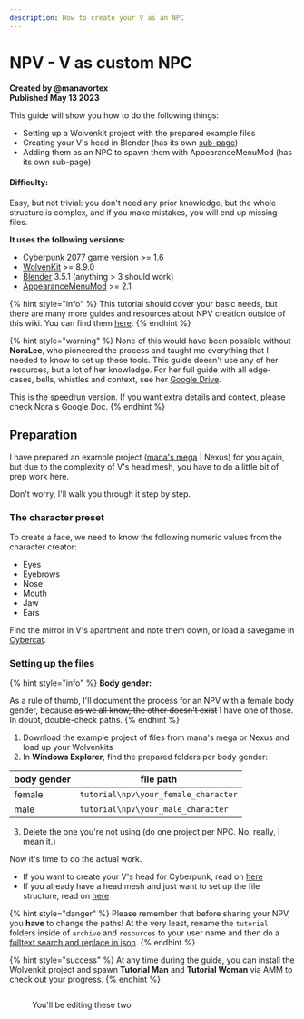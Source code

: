 ```yaml
---
description: How to create your V as an NPC
---
```


# NPV - V as custom NPC

**Created by @manavortex**\
**Published May 13 2023**

This guide will show you how to do the following things:&#x20;

* Setting up a Wolvenkit project with the prepared example files
* Creating your V's head in Blender (has its own [sub-page](npv-preparing-the-head-in-blender.md))
* Adding them as an NPC to spawn them with AppearanceMenuMod (has its own sub-page)

#### Difficulty:

Easy, but not trivial: you don't need any prior knowledge, but the whole structure is complex, and if you make mistakes, you will end up missing files.

**It uses the following versions:**

* Cyberpunk 2077 game version >= 1.6
* [WolvenKit](https://github.com/WolvenKit/Wolvenkit/releases) >= 8.9.0
* [Blender](https://www.blender.org/download/) 3.5.1 (anything > 3 should work)
* [AppearanceMenuMod](https://www.nexusmods.com/cyberpunk2077/mods/790) >= 2.1

{% hint style="info" %}
This tutorial should cover your basic needs, but there are many more guides and resources about NPV creation outside of this wiki. You can find them [here](https://wiki.redmodding.org/cyberpunk-2077-modding/modding-guides/community-guides/npvs-v-as-npc-custom-npcs).&#x20;
{% endhint %}

{% hint style="warning" %}
None of this would have been possible without **NoraLee**, who pioneered the process and taught me everything that I needed to know to set up these tools. This guide doesn't use any of her resources, but a lot of her knowledge. For her full guide with all edge-cases, bells, whistles and context, see her [Google Drive](https://drive.google.com/drive/folders/1R-knopKMhHDZuokPKaTt0nIDArXcQdrb).&#x20;

This is the speedrun version. If you want extra details and context, please check Nora's Google Doc.
{% endhint %}

## Preparation

I have prepared an example project ([mana's mega](https://mega.nz/file/aVETXTaB#gqKTnP\_lBNxe0b1w9b8TM5agENIIIAAxyLmMd8Kb6l8) | Nexus) for you again, but due to the complexity of V's head mesh, you have to do a little bit of prep work here.

Don't worry, I'll walk you through it step by step.

### The character preset

To create a face, we need to know the following numeric values from the character creator:&#x20;

* Eyes
* Eyebrows
* Nose
* Mouth
* Jaw
* Ears

Find the mirror in V's apartment and note them down, or load a savegame in [Cybercat](https://www.nexusmods.com/cyberpunk2077/mods/718).

### Setting up the files

{% hint style="info" %}
**Body gender:**

As a rule of thumb, I'll document the process for an NPV with a female body gender, because ~~as we all know, the other doesn't exist~~ I have one of those. In doubt, double-check paths.
{% endhint %}

1. Download the example project of files from mana's mega or Nexus and load up your Wolvenkits
2. In **Windows Explorer**, find the prepared folders per body gender:

| body gender | file path                            |
| ----------- | ------------------------------------ |
| female      | `tutorial\npv\your_female_character` |
| male        | `tutorial\npv\your_male_character`   |

3. Delete the one you're not using (do one project per NPC. No, really, I mean it.)

Now it's time to do the actual work.&#x20;

* If you want to create your V's head for Cyberpunk, read on [here](npv-preparing-the-head-in-blender.md)
* If you already have a head mesh and just want to set up the file structure, read on [here](npv-preparing-the-head-in-blender.md)

{% hint style="danger" %}
Please remember that before sharing your NPV, you **have** to change the paths! At the very least, rename the `tutorial` folders inside of `archive` and `resources` to your user name and then do a [fulltext search and replace in json](../../everything-else/moving-and-renaming-in-existing-projects.md).
{% endhint %}

{% hint style="success" %}
At any time during the guide, you can install the Wolvenkit project and spawn **Tutorial Man** and **Tutorial Woman** via AMM to check out your progress.
{% endhint %}

<figure><img src="https://64.media.tumblr.com/f9d975e408bb678ba2acddec9f76cbd8/c1517bdcdc3d9374-c8/s2048x3072/553431af3044de381134d1484df5b5b919049f42.pnj" alt=""><figcaption><p>You'll be editing these two</p></figcaption></figure>
